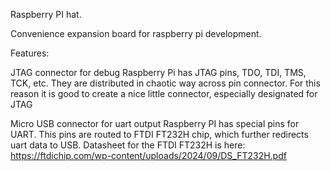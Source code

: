 Raspberry PI hat.

Convenience expansion board for raspberry pi development.

Features:

JTAG connector for debug
Raspberry Pi has JTAG pins, TDO, TDI, TMS, TCK, etc. They are distributed in chaotic way across pin connector.
For this reason it is good to create a nice little connector, especially designated for JTAG

Micro USB connector for uart output
Raspberry PI has special pins for UART. This pins are routed to FTDI FT232H chip, which further redirects uart
data to USB.
Datasheet for the FTDI FT232H is here:
https://ftdichip.com/wp-content/uploads/2024/09/DS_FT232H.pdf
